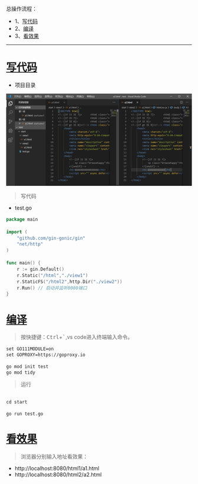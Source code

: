总操作流程：
- 1、[写代码](#go-01)
- 2、[编译](#go-02)
- 3、[看效果](#go-03)

***

# <a name="go-01" href="#" >写代码</a>

- 项目目录

![](image/3-1.png)

> 写代码

- test.go

```go
package main

import (
	"github.com/gin-gonic/gin"
	"net/http"
)

func main() {
	r := gin.Default() 
	r.Static("/html","./view1")
	r.StaticFS("/html2",http.Dir("./view2"))
	r.Run() // 启动并监听8080端口
}

```

# <a name="go-02" href="#" >编译</a>

> 按快捷键：<kbd>Ctrl</kbd>+<kbd>`</kbd>,vs code进入终端输入命令。

```shell
set GO111MODULE=on
set GOPROXY=https://goproxy.io

go mod init test
go mod tidy

```


> 运行

```shell

cd start

go run test.go
```

# <a name="go-03" href="#" >看效果</a>

> 浏览器分别输入地址看效果：
- http://localhost:8080/html1/a1.html
- http://localhost:8080/html2/a2.html

